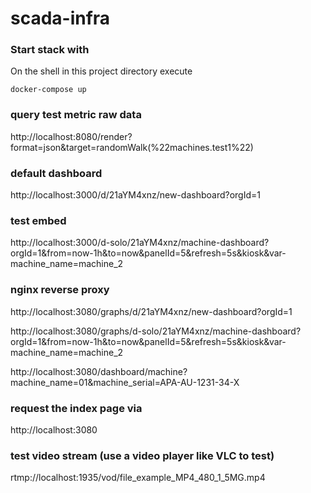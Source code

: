 # scada-infra

### Start stack with

On the shell in this project directory execute

```
docker-compose up
```

### query test metric raw data

http://localhost:8080/render?format=json&target=randomWalk(%22machines.test1%22)

### default dashboard

http://localhost:3000/d/21aYM4xnz/new-dashboard?orgId=1

### test embed

http://localhost:3000/d-solo/21aYM4xnz/machine-dashboard?orgId=1&from=now-1h&to=now&panelId=5&refresh=5s&kiosk&var-machine_name=machine_2

### nginx reverse proxy

http://localhost:3080/graphs/d/21aYM4xnz/new-dashboard?orgId=1

http://localhost:3080/graphs/d-solo/21aYM4xnz/machine-dashboard?orgId=1&from=now-1h&to=now&panelId=5&refresh=5s&kiosk&var-machine_name=machine_2

http://localhost:3080/dashboard/machine?machine_name=01&machine_serial=APA-AU-1231-34-X

### request the index page via
http://localhost:3080

### test video stream (use a video player like VLC to test)
rtmp://localhost:1935/vod/file_example_MP4_480_1_5MG.mp4